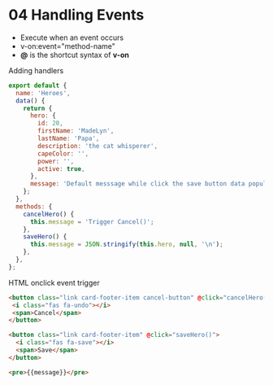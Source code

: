# 04 Handling Events

- Execute when an event occurs
- v-on:event="method-name"
- **@** is the shortcut syntax of **v-on**


Adding handlers

```javascript
export default {
  name: 'Heroes',
  data() {
    return {
      hero: {
        id: 20,
        firstName: 'MadeLyn',
        lastName: 'Papa',
        description: 'the cat whisperer',
        capeColor: '',
        power: '',
        active: true,
      },
      message: 'Default messsage while click the save button data populated',
    };
  },
  methods: {
    cancelHero() {
      this.message = 'Trigger Cancel()';
    },
    saveHero() {
      this.message = JSON.stringify(this.hero, null, '\n');
    },
  },
};
```

HTML onclick event trigger

```html
<button class="link card-footer-item cancel-button" @click="cancelHero()">
 <i class="fas fa-undo"></i>
 <span>Cancel</span>
</button>

<button class="link card-footer-item" @click="saveHero()">
  <i class="fas fa-save"></i>
  <span>Save</span>
</button>

<pre>{{message}}</pre>
```
